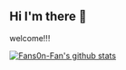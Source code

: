 
## Hi I'm there 👋

welcome!!! 

[![Fans0n-Fan's github stats](https://github-readme-stats.vercel.app/api?username=Fans0n-Fan&theme=tokyonight)](https://github.com/anuraghazra/github-readme-stats)
